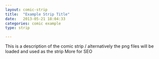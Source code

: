 ```yaml
---
layout: comic-strip
title:  "Example Strip Title"
date:   2013-05-21 18:04:33
categories: comic example
type: strip

---
```


This is a description of the comic strip / alternatively the png files will be loaded and used as the strip
More for SEO